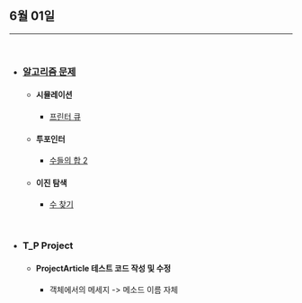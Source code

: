 ## 6월 01일


***

<br>

* ### __[알고리즘 문제](https://github.com/CureLatte/Bae_joonHub.git)__
  * #### 시뮬레이션
    * [프린터 큐](https://github.com/CureLatte/Bae_joonHub/tree/main/%EB%B0%B1%EC%A4%80/Silver/1966.%E2%80%85%ED%94%84%EB%A6%B0%ED%84%B0%E2%80%85%ED%81%90)
  * #### 투포인터
    * [수들의 합 2](https://github.com/CureLatte/Bae_joonHub/tree/main/%EB%B0%B1%EC%A4%80/Silver/2003.%E2%80%85%EC%88%98%EB%93%A4%EC%9D%98%E2%80%85%ED%95%A9%E2%80%852)
  * #### 이진 탐색
    * [수 찾기](https://github.com/CureLatte/Bae_joonHub/tree/main/%EB%B0%B1%EC%A4%80/Silver/1920.%E2%80%85%EC%88%98%E2%80%85%EC%B0%BE%EA%B8%B0)
    
<br> 

* ### T_P Project
  * #### ProjectArticle 테스트 코드 작성 및 수정
    * 객체에서의 메세지 -> 메소드 이름 자체 